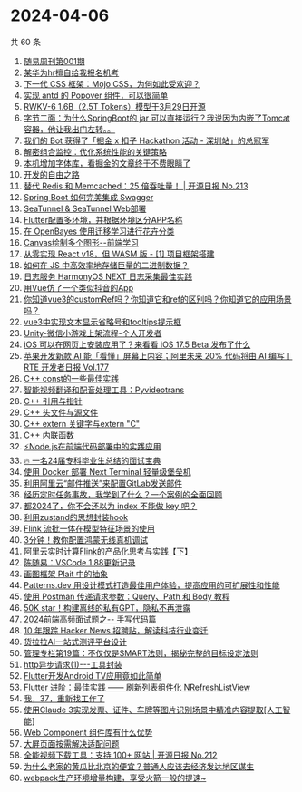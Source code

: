 # 2024-04-06

共 60 条

<!-- BEGIN JUEJIN -->
<!-- 最后更新时间 2024-04-06 11:01:23 +0800 -->
1. [随易周刊第001期](https://juejin.cn/post/7353484906531995711)
1. [某华为hr擅自给我报名机考](https://juejin.cn/post/7353493222730088483)
1. [下一代 CSS 框架：Mojo CSS，为何如此受欢迎？](https://juejin.cn/post/7353484906532995135)
1. [实现 antd 的 Popover 组件，可以很简单](https://juejin.cn/post/7353458034561204239)
1. [RWKV-6 1.6B（2.5T Tokens）模型于3月29日开源](https://juejin.cn/post/7353208973880557618)
1. [字节二面：为什么SpringBoot的 jar 可以直接运行？我说因为内嵌了Tomcat容器，他让我出门左转。。](https://juejin.cn/post/7353582927680208933)
1. [我们的 Bot 获得了「掘金 x 扣子 Hackathon 活动 - 深圳站」的总冠军](https://juejin.cn/post/7353476280861753344)
1. [解密组合监控：优化系统性能的关键策略](https://juejin.cn/post/7353193850456653858)
1. [本机增加字体库，看掘金的文章终于不费眼睛了](https://juejin.cn/post/7353184323954802738)
1. [开发的自由之路](https://juejin.cn/post/7353536741616484363)
1. [替代 Redis 和 Memcached：25 倍吞吐量！ | 开源日报 No.213](https://juejin.cn/post/7353527516701343783)
1. [Spring Boot 如何完美集成 Swagger](https://juejin.cn/post/7353435420985147402)
1. [SeaTunnel & SeaTunnel Web部署](https://juejin.cn/post/7353193850456948770)
1. [Flutter配置多环境，并根据环境区分APP名称](https://juejin.cn/post/7353451512204902454)
1. [在 OpenBayes 使用迁移学习进行花卉分类](https://juejin.cn/post/7353447472558358591)
1. [Canvas绘制多个图形--前端学习](https://juejin.cn/post/7353459702930489407)
1. [从零实现 React v18，但 WASM 版 - [1] 项目框架搭建](https://juejin.cn/post/7353464483232596006)
1. [如何在 JS 中高效率地存储巨量的二进制数据？](https://juejin.cn/post/7353226130823233590)
1. [日志服务 HarmonyOS NEXT 日志采集最佳实践](https://juejin.cn/post/7353435541361262632)
1. [用Vue仿了一个类似抖音的App](https://juejin.cn/post/7353523271239532582)
1. [你知道vue3的customRef吗？你知道它和ref的区别吗？你知道它的应用场景吗？](https://juejin.cn/post/7353453349998559258)
1. [vue3中实现文本显示省略号和tooltips提示框](https://juejin.cn/post/7353452645615009819)
1. [Unity-微信小游戏上架流程-个人开发者](https://juejin.cn/post/7353476280861376512)
1. [iOS 可以在网页上安装应用了？来看看 iOS 17.5 Beta 发布了什么](https://juejin.cn/post/7353234023098204179)
1. [苹果开发新款 AI 能「看懂」屏幕上内容；阿里未来 20% 代码将由 AI 编写丨 RTE 开发者日报 Vol.177](https://juejin.cn/post/7353456468094533669)
1. [C++ const的一些最佳实践](https://juejin.cn/post/7353435420984672266)
1. [智能视频翻译和配音处理工具：Pyvideotrans](https://juejin.cn/post/7353138889458843700)
1. [C++ 引用与指针 ](https://juejin.cn/post/7353280369381343258)
1. [C++ 头文件与源文件  ](https://juejin.cn/post/7353452645614436379)
1. [C++ extern 关键字与extern "C" ](https://juejin.cn/post/7353233940546027557)
1. [C++ 内联函数](https://juejin.cn/post/7353233940546011173)
1. [⚡Node.js在前端代码部署中的实践应用](https://juejin.cn/post/7353464483232202790)
1. [🔥 一名24届专科毕业生总结的面试宝典](https://juejin.cn/post/7353245651591217202)
1. [使用 Docker 部署 Next Terminal 轻量级堡垒机](https://juejin.cn/post/7353152184273354806)
1. [利用阿里云“邮件推送”来配置GitLab发送邮件](https://juejin.cn/post/7353456468094517285)
1. [经历定时任务事故，我学到了什么？一个案例的全面回顾](https://juejin.cn/post/7353208973879853106)
1. [都2024了，你不会还以为 index 不能做 key 吧？](https://juejin.cn/post/7353542036232077321)
1. [利用zustand的思想封装hook](https://juejin.cn/post/7353543714151284775)
1. [Flink 流批一体在模型特征场景的使用](https://juejin.cn/post/7353178694972080168)
1. [3分钟！教你配置鸿蒙无线真机调试](https://juejin.cn/post/7353158088729542667)
1. [阿里云实时计算Flink的产品化思考与实践【下】](https://juejin.cn/post/7351336619594514472)
1. [陈随易：VSCode 1.88更新记录](https://juejin.cn/post/7353561676090032143)
1. [画图框架 Plait 中的抽象](https://juejin.cn/post/7353456468094631973)
1. [Patterns.dev 用设计模式打造最佳用户体验，提高应用的可扩展性和性能](https://juejin.cn/post/7353452645615648795)
1. [使用 Postman 传递请求参数：Query、Path 和 Body 教程](https://juejin.cn/post/7353275013024497674)
1. [50K star！构建离线的私有GPT，隐私不再泄露](https://juejin.cn/post/7353483477554282537)
1. [2024前端高频面试题之-- 手写代码篇](https://juejin.cn/post/7353456468094599205)
1. [10 年跟踪 Hacker News 招聘贴，解读科技行业变迁](https://juejin.cn/post/7353515388254863410)
1. [货拉拉AI一站式测评平台设计](https://juejin.cn/post/7353452645615304731)
1. [管理专栏第19篇：不仅仅是SMART法则，揭秘完整的目标设定法则](https://juejin.cn/post/7353523271239876646)
1. [http异步请求(1)---工具封装](https://juejin.cn/post/7353271369540632616)
1. [Flutter开发Android TV应用竟如此简单](https://juejin.cn/post/7353280369359896627)
1. [Flutter 进阶：最佳实践 —— 刷新列表组件化 NRefreshListView](https://juejin.cn/post/7353459702929424447)
1. [我，37，重新找工作了](https://juejin.cn/post/7353106546828460047)
1. [使用Claude 3实现发票、证件、车牌等图片识别场景中精准内容提取[人工智能]](https://juejin.cn/post/7353458034561581071)
1. [Web Component 组件库有什么优势](https://juejin.cn/post/7353527516702687271)
1. [大屏页面按需解决适配问题](https://juejin.cn/post/7353245651592298546)
1. [全能视频下载工具：支持 100+ 网站 | 开源日报 No.212](https://juejin.cn/post/7353160406652960831)
1. [为什么老家的黄瓜比北京的便宜？普通人应该去经济发达地区谋生](https://juejin.cn/post/7353233940545323045)
1. [webpack生产环境增量构建，享受火箭一般的提速~](https://juejin.cn/post/7353226130823151670)
<!-- END JUEJIN -->